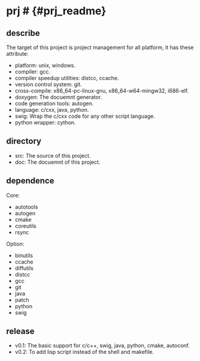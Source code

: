 # prj # {#prj_readme}

## describe
The target of this project is project management for all platform,
it has these attribute:
- platform: unix, windows.
- compiler: gcc.
- compiler speedup utilities: distcc, ccache.
- version control system: git.
- cross-compile: x86_64-pc-linux-gnu, x86_64-w64-mingw32, i686-elf.
- doxygen: The docuemnt generator.
- code generation tools: autogen.
- language: c/cxx, java, python.
- swig: Wrap the c/cxx code for any other script language.
- python wrapper: cython.

## directory
- src: The source of this project.
- doc: The docuemnt of this project.

## dependence
Core:
- autotools
- autogen
- cmake
- coreutils
- rsync

Option:
- binutils
- ccache
- diffutils
- distcc
- gcc
- git
- java
- patch
- python
- swig

## release
- v0.1: The basic support for c/c++, swig, java, python, cmake, autoconf.
- v0.2: To add lisp script instead of the shell and makefile.
